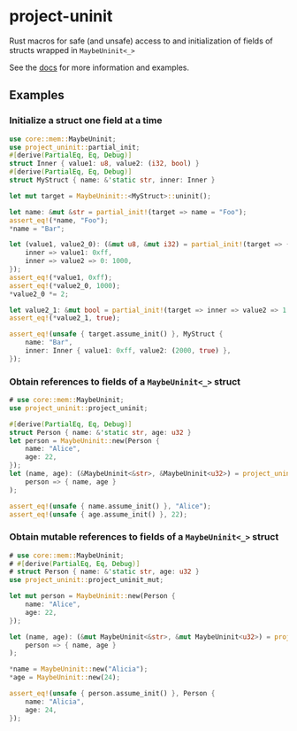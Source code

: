 # project-uninit

Rust macros for safe (and unsafe) access to and initialization of fields of structs wrapped in `MaybeUninit<_>`

See the [docs](https://youngspe.github.io/project-uninit/project_uninit/) for more information and examples.

## Examples
### Initialize a struct one field at a time
```rust
use core::mem::MaybeUninit;
use project_uninit::partial_init;
#[derive(PartialEq, Eq, Debug)]
struct Inner { value1: u8, value2: (i32, bool) }
#[derive(PartialEq, Eq, Debug)]
struct MyStruct { name: &'static str, inner: Inner }

let mut target = MaybeUninit::<MyStruct>::uninit();

let name: &mut &str = partial_init!(target => name = "Foo");
assert_eq!(*name, "Foo");
*name = "Bar";

let (value1, value2_0): (&mut u8, &mut i32) = partial_init!(target => {
    inner => value1: 0xff,
    inner => value2 => 0: 1000,
});
assert_eq!(*value1, 0xff);
assert_eq!(*value2_0, 1000);
*value2_0 *= 2;

let value2_1: &mut bool = partial_init!(target => inner => value2 => 1 = true);
assert_eq!(*value2_1, true);

assert_eq!(unsafe { target.assume_init() }, MyStruct {
    name: "Bar",
    inner: Inner { value1: 0xff, value2: (2000, true) },
});
```

### Obtain references to fields of a `MaybeUninit<_>` struct
```rust
# use core::mem::MaybeUninit;
use project_uninit::project_uninit;

#[derive(PartialEq, Eq, Debug)]
struct Person { name: &'static str, age: u32 }
let person = MaybeUninit::new(Person {
    name: "Alice",
    age: 22,
});
let (name, age): (&MaybeUninit<&str>, &MaybeUninit<u32>) = project_uninit!(
    person => { name, age }
);

assert_eq!(unsafe { name.assume_init() }, "Alice");
assert_eq!(unsafe { age.assume_init() }, 22);

```

### Obtain mutable references to fields of a `MaybeUninit<_>` struct
```rust
# use core::mem::MaybeUninit;
# #[derive(PartialEq, Eq, Debug)]
# struct Person { name: &'static str, age: u32 }
use project_uninit::project_uninit_mut;

let mut person = MaybeUninit::new(Person {
    name: "Alice",
    age: 22,
});

let (name, age): (&mut MaybeUninit<&str>, &mut MaybeUninit<u32>) = project_uninit_mut!(
    person => { name, age }
);

*name = MaybeUninit::new("Alicia");
*age = MaybeUninit::new(24);

assert_eq!(unsafe { person.assume_init() }, Person {
    name: "Alicia",
    age: 24,
});
```
